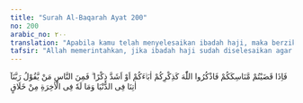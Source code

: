 ```yaml
---
title: "Surah Al-Baqarah Ayat 200"
no: 200
arabic_no: ٢٠٠
translation: "Apabila kamu telah menyelesaikan ibadah haji, maka berzikirlah kepada Allah, sebagaimana kamu menyebut-nyebut nenek moyang kamu, bahkan berzikirlah lebih dari itu. Maka di antara manusia ada yang berdoa, “Ya Tuhan kami, berilah kami (kebaikan) di dunia,” dan di akhirat dia tidak memperoleh bagian apa pun."
tafsir: "Allah memerintahkan, jika ibadah haji sudah diselesaikan agar berzikir menyebut nama Allah. Diriwayatkan oleh al-Baihaqi dari Ibnu 'Abbas, biasanya orang-orang Arab pada zaman jahiliah, kalau sudah selesai mengerjakan haji, mereka berkumpul di Mina, antara masjid dan bukit, sambil berdiri mereka bermegah-megah dan bersifat sombong menyebut dan membanggakan kebesaran nenek moyang mereka masing-masing, maka turunlah ayat ini untuk mengingatkan mereka, bahwa apa yang mereka perbuat itu, sesudah menyelesaikan ibadah haji tidaklah baik, malahan merupakan kebiasaan yang buruk. Yang baik ialah sesudah menyelesaikan ibadah haji, memperbanyak menyebut nama Allah sebagaimana mereka dulunya menyebut nama nenek-moyang mereka, atau diusahakan lebih banyak lagi menyebut nama Allah.\n\nDi dalam khutbah, Nabi Muhammad saw pada waktu mengerjakan haji wada' pada hari yang kedua dari hari-hari tasyrik, memberikan peringatan keras agar meninggalkan cara-cara lama itu, yaitu bermegah-megah menyebut kelebihan nenek-moyang mereka masing-masing. Rasulullah antara lain mengatakan, \"Wahai manusia, ketahuilah, bahwa Tuhanmu adalah satu dan nenek moyangmu adalah satu (Adam).\"\n\n\"Ketahuilah, bahwa tidak ada kelebihan bagi orang Arab atas orang yang bukan Arab, begitu juga tidak ada kelebihan bagi orang yang bukan Arab atas orang Arab. Tidak ada kelebihan orang berkulit merah atas yang berkulit hitam dan orang yang berkulit hitam atas yang berkulit merah. Kelebihan mereka di sisi Allah hanyalah diukur dengan takwanya kepada Allah.\" Kemudian Rasulullah menanyakan kepada mereka, \"Sudahkah aku sampaikan peringatan ini?\" Lalu hadirin menjawab, \"Benar, Rasulullah sudah menyampaikan.\" Kemudian Allah membagi tingkat-tingkat manusia yang mengerjakan ibadah haji, yaitu ada orang yang hanya mendapat keuntungan dunia saja, dan tidak mendapatkan keuntungan di akhirat; yaitu orang-orang yang perhatiannya hanya tertuju untuk mencari keuntungan dunia saja, baik di dalam doanya atau di dalam zikirnya. Di dalam berdoa dia hanya meminta kemegahan, kemuliaan, kemenangan, dan harta benda saja. Perhitungannya hanya untung rugi duniawi saja. Orang-orang yang seperti ini adalah karena belum sampai pengetahuannya perihal rahasia dan hakikat haji yang sebenarnya, hatinya belum mendapat pancaran sinar hidayah dari Allah. Baginya keuntungan di dunia lebih utama daripada keuntungan di akhirat."
---
```

فَاِذَا قَضَيْتُمْ مَّنَاسِكَكُمْ فَاذْكُرُوا اللّٰهَ كَذِكْرِكُمْ اٰبَاۤءَكُمْ اَوْ اَشَدَّ ذِكْرًا ۗ فَمِنَ النَّاسِ مَنْ يَّقُوْلُ رَبَّنَآ اٰتِنَا فِى الدُّنْيَا وَمَا لَهٗ فِى الْاٰخِرَةِ مِنْ خَلَاقٍ 